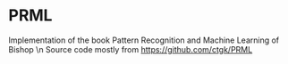 # PRML
Implementation of the book Pattern Recognition and Machine Learning of Bishop \n
Source code mostly from https://github.com/ctgk/PRML
